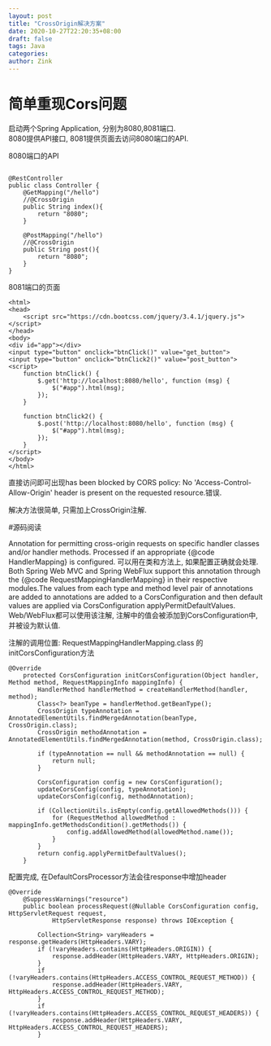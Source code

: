 ```yaml
---
layout: post
title: "CrossOrigin解决方案"
date: 2020-10-27T22:20:35+08:00
draft: false
tags: Java
categories:
author: Zink
---
```

# 简单重现Cors问题

启动两个Spring Application, 分别为8080,8081端口.  
8080提供API接口, 8081提供页面去访问8080端口的API.

8080端口的API
```

@RestController
public class Controller {
    @GetMapping("/hello")
    //@CrossOrigin
    public String index(){
        return "8080";
    }

    @PostMapping("/hello")
    //@CrossOrigin
    public String post(){
        return "8080";
    }
}

```


8081端口的页面
```
<html>
<head>
    <script src="https://cdn.bootcss.com/jquery/3.4.1/jquery.js"></script>
</head>
<body>
<div id="app"></div>
<input type="button" onclick="btnClick()" value="get_button">
<input type="button" onclick="btnClick2()" value="post_button">
<script>
    function btnClick() {
        $.get('http://localhost:8080/hello', function (msg) {
            $("#app").html(msg);
        });
    }

    function btnClick2() {
        $.post('http://localhost:8080/hello', function (msg) {
            $("#app").html(msg);
        });
    }
</script>
</body>
</html>

```

直接访问即可出现has been blocked by CORS policy: No 'Access-Control-Allow-Origin' 
header is present on the requested resource.错误.

解决方法很简单, 只需加上CrossOrigin注解.

#源码阅读

Annotation for permitting cross-origin requests on specific handler classes 
and/or handler methods. Processed if an appropriate {@code HandlerMapping} is 
configured.
可以用在类和方法上, 如果配置正确就会处理.  
Both Spring Web MVC and Spring WebFlux support this annotation through the 
{@code RequestMappingHandlerMapping} in their respective modules.The values
 from each type and method level pair of annotations are added to annotations are 
 added to a CorsConfiguration and then default values are applied via CorsConfiguration
 applyPermitDefaultValues.  
 Web/WebFlux都可以使用该注解, 注解中的值会被添加到CorsConfiguration中, 并被设为默认值.

注解的调用位置: RequestMappingHandlerMapping.class 的 initCorsConfiguration方法
```
@Override
	protected CorsConfiguration initCorsConfiguration(Object handler, Method method, RequestMappingInfo mappingInfo) {
		HandlerMethod handlerMethod = createHandlerMethod(handler, method);
		Class<?> beanType = handlerMethod.getBeanType();
		CrossOrigin typeAnnotation = AnnotatedElementUtils.findMergedAnnotation(beanType, CrossOrigin.class);
		CrossOrigin methodAnnotation = AnnotatedElementUtils.findMergedAnnotation(method, CrossOrigin.class);

		if (typeAnnotation == null && methodAnnotation == null) {
			return null;
		}

		CorsConfiguration config = new CorsConfiguration();
		updateCorsConfig(config, typeAnnotation);
		updateCorsConfig(config, methodAnnotation);

		if (CollectionUtils.isEmpty(config.getAllowedMethods())) {
			for (RequestMethod allowedMethod : mappingInfo.getMethodsCondition().getMethods()) {
				config.addAllowedMethod(allowedMethod.name());
			}
		}
		return config.applyPermitDefaultValues();
	}

```

配置完成, 在DefaultCorsProcessor方法会往response中增加header
```
@Override
	@SuppressWarnings("resource")
	public boolean processRequest(@Nullable CorsConfiguration config, HttpServletRequest request,
			HttpServletResponse response) throws IOException {

		Collection<String> varyHeaders = response.getHeaders(HttpHeaders.VARY);
		if (!varyHeaders.contains(HttpHeaders.ORIGIN)) {
			response.addHeader(HttpHeaders.VARY, HttpHeaders.ORIGIN);
		}
		if (!varyHeaders.contains(HttpHeaders.ACCESS_CONTROL_REQUEST_METHOD)) {
			response.addHeader(HttpHeaders.VARY, HttpHeaders.ACCESS_CONTROL_REQUEST_METHOD);
		}
		if (!varyHeaders.contains(HttpHeaders.ACCESS_CONTROL_REQUEST_HEADERS)) {
			response.addHeader(HttpHeaders.VARY, HttpHeaders.ACCESS_CONTROL_REQUEST_HEADERS);
		}

```


